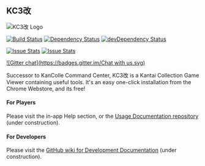 ## KC3改

![KC3改 Logo](https://raw.githubusercontent.com/KC3Kai/KC3Kai/master/src/assets/img/logo/128.png)

[![Build Status](https://travis-ci.org/KC3Kai/KC3Kai.svg?branch=master)](https://travis-ci.org/KC3Kai/KC3Kai) [![Dependency Status](https://david-dm.org/KC3Kai/KC3Kai.svg)](https://david-dm.org/KC3Kai/KC3Kai) [![devDependency Status](https://david-dm.org/KC3Kai/KC3Kai/dev-status.svg)](https://david-dm.org/KC3Kai/KC3Kai#info=devDependencies)

[![Issue Stats](http://issuestats.com/github/KC3Kai/KC3Kai/badge/pr)](http://issuestats.com/github/KC3Kai/KC3Kai) [![Issue Stats](http://issuestats.com/github/KC3Kai/KC3Kai/badge/issue)](http://issuestats.com/github/KC3Kai/KC3Kai)

[![Gitter chat](https://badges.gitter.im/Chat with us.svg)](https://gitter.im/KC3Kai/Public)

Successor to KanColle Command Center, KC3改 is a Kantai Collection Game Viewer containing useful tools. It's an easy one-click installation from the Chrome Webstore, and its free!

#### For Players
Please visit the in-app Help section, or the [Usage Documentation repository](https://github.com/KC3Kai/kc3-docs) (under construction).

#### For Developers
Please visit the [GitHub wiki for Development Documentation](https://github.com/KC3Kai/KC3Kai/wiki) (under construction).
